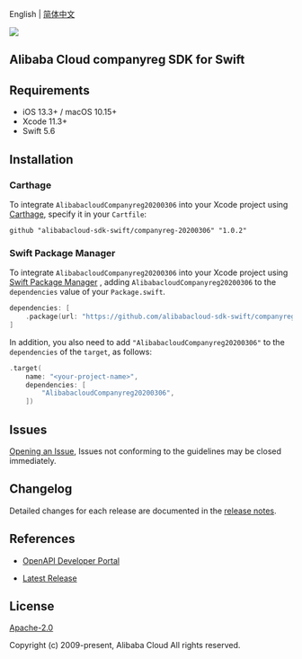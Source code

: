 English | [简体中文](README-CN.md)

![](https://aliyunsdk-pages.alicdn.com/icons/AlibabaCloud.svg)

## Alibaba Cloud companyreg SDK for Swift

## Requirements

- iOS 13.3+ / macOS 10.15+
- Xcode 11.3+
- Swift 5.6

## Installation

### Carthage

To integrate `AlibabacloudCompanyreg20200306` into your Xcode project using [Carthage](https://github.com/Carthage/Carthage), specify it in your `Cartfile`:

```ogdl
github "alibabacloud-sdk-swift/companyreg-20200306" "1.0.2"
```

### Swift Package Manager

To integrate `AlibabacloudCompanyreg20200306` into your Xcode project using [Swift Package Manager](https://swift.org/package-manager/) , adding `AlibabacloudCompanyreg20200306` to the `dependencies` value of your `Package.swift`.

```swift
dependencies: [
    .package(url: "https://github.com/alibabacloud-sdk-swift/companyreg-20200306.git", from: "1.0.2")
]
```

In addition, you also need to add `"AlibabacloudCompanyreg20200306"` to the `dependencies` of the `target`, as follows:

```swift
.target(
    name: "<your-project-name>",
    dependencies: [
        "AlibabacloudCompanyreg20200306",
    ])
```

## Issues

[Opening an Issue](https://github.com/alibabacloud-sdk-swift/companyreg-20200306/issues/new), Issues not conforming to the guidelines may be closed immediately.

## Changelog

Detailed changes for each release are documented in the [release notes](./ChangeLog.txt).

## References

* [OpenAPI Developer Portal](https://next.api.alibabacloud.com/home)
- [Latest Release](https://github.com/alibabacloud-sdk-swift/companyreg-20200306)

## License

[Apache-2.0](http://www.apache.org/licenses/LICENSE-2.0)

Copyright (c) 2009-present, Alibaba Cloud All rights reserved.
